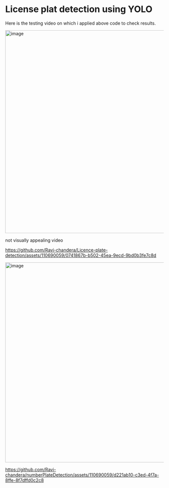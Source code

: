 # License plat detection using YOLO
Here is the testing video on which i applied above code to check results.

<img width="646" alt="image" src="https://github.com/Ravi-chandera/Licence-plate-detection/assets/110690059/bcfc195e-2424-42a7-9e23-4f5e4f43116e">

not visually appealing video



https://github.com/Ravi-chandera/Licence-plate-detection/assets/110690059/0741867b-b502-45ea-9ecd-9bd0b3fe7c8d



<img width="637" alt="image" src="https://github.com/Ravi-chandera/Licence-plate-detection/assets/110690059/31235261-d949-4793-a264-1168a82bbf5e">



https://github.com/Ravi-chandera/numberPlateDetection/assets/110690059/d221ab10-c3ed-4f7a-8ffe-8f7dffd0c2c8

